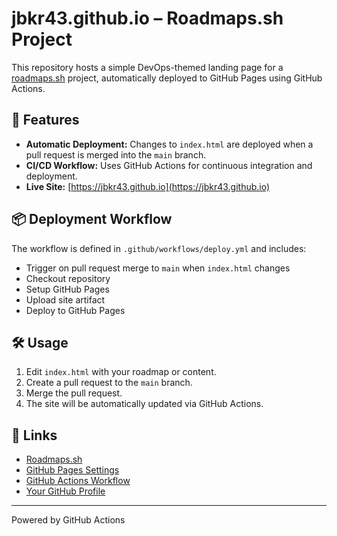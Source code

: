 # jbkr43.github.io – Roadmaps.sh Project

This repository hosts a simple DevOps-themed landing page for a [roadmaps.sh](https://roadmaps.sh) project, automatically deployed to GitHub Pages using GitHub Actions.

## 🚀 Features

- **Automatic Deployment:** Changes to `index.html` are deployed when a pull request is merged into the `main` branch.
- **CI/CD Workflow:** Uses GitHub Actions for continuous integration and deployment.
- **Live Site:** [https://jbkr43.github.io](https://jbkr43.github.io)

## 📦 Deployment Workflow

The workflow is defined in `.github/workflows/deploy.yml` and includes:

- Trigger on pull request merge to `main` when `index.html` changes
- Checkout repository
- Setup GitHub Pages
- Upload site artifact
- Deploy to GitHub Pages

## 🛠️ Usage

1. Edit `index.html` with your roadmap or content.
2. Create a pull request to the `main` branch.
3. Merge the pull request.
4. The site will be automatically updated via GitHub Actions.

## 🔗 Links

- [Roadmaps.sh](https://roadmaps.sh)
- [GitHub Pages Settings](https://github.com/jbkr43/jbkr43.github.io/settings/pages)
- [GitHub Actions Workflow](./.github/workflows/deploy.yml)
- [Your GitHub Profile](https://github.com/jbkr43)

---

Powered by GitHub Actions